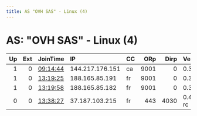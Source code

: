 ```yaml
---
title: AS "OVH SAS" - Linux (4)
---
```


# AS: "OVH SAS" - Linux (4)

|   Up |   Ext | JoinTime                                                                                            | IP              | CC   |   ORp |   Dirp | Version    | Contact   | Nickname          |   eFamMembers |
|-----:|------:|:----------------------------------------------------------------------------------------------------|:----------------|:-----|------:|-------:|:-----------|:----------|:------------------|--------------:|
|    1 |     0 | [09:14:44](https://metrics.torproject.org/rs.html#details/02A955CAD81DBCE9F6E203B1AD6A38D6E2C9F008) | 144.217.176.151 | ca   |  9001 |      0 | 0.3.5.8    | None      | RealReliableRelay |             1 |
|    1 |     0 | [13:19:25](https://metrics.torproject.org/rs.html#details/3BBE022C2A55BCF37F2F2C7CFA5284889F305D49) | 188.165.85.191  | fr   |  9001 |      0 | 0.3.5.8    | None      | v96tor01          |             4 |
|    1 |     0 | [13:19:58](https://metrics.torproject.org/rs.html#details/6815237A2D32CAFB35C88B3CE5BE4C85E99D5B82) | 188.165.85.182  | fr   |  9001 |      0 | 0.3.5.8    | None      | v96tor02          |             4 |
|    0 |     0 | [13:38:27](https://metrics.torproject.org/rs.html#details/7CAAD26ED5DE9C5A8148C1A830399A854F42B97E) | 37.187.103.215  | fr   |   443 |   4030 | 0.4.0.4-rc | None      | paragon           |             1 |
